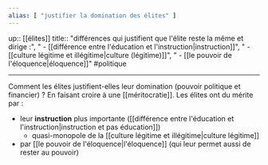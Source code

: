 ```yaml
---
alias: [ "justifier la domination des élites" ]
---
```

up:: [[élites]]
title:: "différences qui justifient que l'élite reste la même et dirige :", " - [[différence entre l'éducation et l'instruction|instruction]]", " - [[culture légitime et illégitime|culture (légitime)]]", " - [[le pouvoir de l'éloquence|éloquence]]"
#politique 

---

Comment les élites justifient-elles leur domination (pouvoir politique et financier) ?
En faisant croire à une [[méritocratie]]. Les élites ont du mérite par :
 - leur **instruction** plus importante ([[différence entre l'éducation et l'instruction|instruction et pas éducation]])
     - quasi-monopole de la [[culture légitime et illégitime|culture légitime]]
 - par [[le pouvoir de l'éloquence|l'éloquence]] (qui leur permet aussi de rester au pouvoir)



